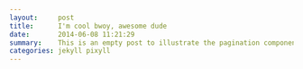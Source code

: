 ```yaml
---
layout:     post
title:      I'm cool bwoy, awesome dude
date:       2014-06-08 11:21:29
summary:    This is an empty post to illustrate the pagination component with Pixyll.
categories: jekyll pixyll
---
```


